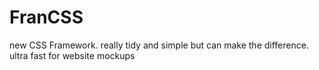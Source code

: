 FranCSS
=======

new CSS Framework. really tidy and simple but can make the difference. ultra fast for website mockups